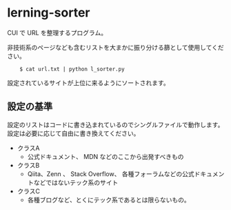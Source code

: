# lerning-sorter

CUI で URL を整理するプログラム。

非技術系のページなども含むリストを大まかに振り分ける篩として使用してください。

        $ cat url.txt | python l_sorter.py

設定されているサイトが上位に来るようにソートされます。

## 設定の基準

設定のリストはコードに書き込まれているのでシングルファイルで動作します。設定は必要に応じて自由に書き換えてください。

- クラスA
    - 公式ドキュメント、 MDN などのここから出発すべきもの
- クラスB
    - Qiita、Zenn 、 Stack Overflow、 各種フォーラムなどの公式ドキュメントなどではないテック系のサイト
- クラスC
    - 各種ブログなど、とくにテック系であるとは限らないもの。

